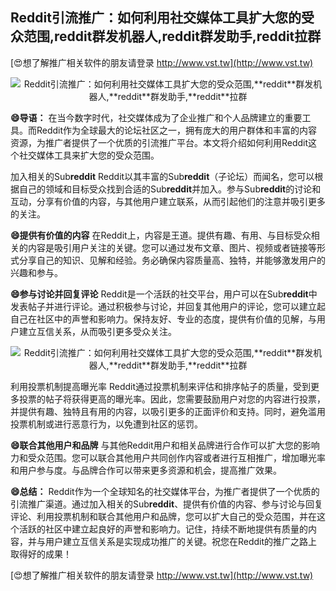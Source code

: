 ## **Reddit引流推广：如何利用社交媒体工具扩大您的受众范围,**reddit**群发机器人,**reddit**群发助手,**reddit**拉群**

[😍想了解推广相关软件的朋友请登录 http://www.vst.tw](http://www.vst.tw)

 <center><img src="https://vst.tw/MP4/tuiguang/png/0.png" alt="Reddit引流推广：如何利用社交媒体工具扩大您的受众范围,**reddit**群发机器人,**reddit**群发助手,**reddit**拉群"></center>

**😄导语：**
在当今数字时代，社交媒体成为了企业推广和个人品牌建立的重要工具。而Reddit作为全球最大的论坛社区之一，拥有庞大的用户群体和丰富的内容资源，为推广者提供了一个优质的引流推广平台。本文将介绍如何利用Reddit这个社交媒体工具来扩大您的受众范围。

加入相关的Sub**reddit**
Reddit以其丰富的Sub**reddit**（子论坛）而闻名，您可以根据自己的领域和目标受众找到合适的Sub**reddit**并加入。参与Sub**reddit**的讨论和互动，分享有价值的内容，与其他用户建立联系，从而引起他们的注意并吸引更多的关注。

**😄提供有价值的内容**
在Reddit上，内容是王道。提供有趣、有用、与目标受众相关的内容是吸引用户关注的关键。您可以通过发布文章、图片、视频或者链接等形式分享自己的知识、见解和经验。务必确保内容质量高、独特，并能够激发用户的兴趣和参与。

**😄参与讨论并回复评论**
Reddit是一个活跃的社交平台，用户可以在Sub**reddit**中发表帖子并进行评论。通过积极参与讨论，并回复其他用户的评论，您可以建立起自己在社区中的声誉和影响力。保持友好、专业的态度，提供有价值的见解，与用户建立互信关系，从而吸引更多受众关注。

 <center><img src="https://vst.tw/MP4/tuiguang/png/4.png" alt="Reddit引流推广：如何利用社交媒体工具扩大您的受众范围,**reddit**群发机器人,**reddit**群发助手,**reddit**拉群"></center>

利用投票机制提高曝光率
Reddit通过投票机制来评估和排序帖子的质量，受到更多投票的帖子将获得更高的曝光率。因此，您需要鼓励用户对您的内容进行投票，并提供有趣、独特且有用的内容，以吸引更多的正面评价和支持。同时，避免滥用投票机制或进行恶意行为，以免遭到社区的惩罚。

**😄联合其他用户和品牌**
与其他Reddit用户和相关品牌进行合作可以扩大您的影响力和受众范围。您可以联合其他用户共同创作内容或者进行互相推广，增加曝光率和用户参与度。与品牌合作可以带来更多资源和机会，提高推广效果。

**😄总结：**
Reddit作为一个全球知名的社交媒体平台，为推广者提供了一个优质的引流推广渠道。通过加入相关的Sub**reddit**、提供有价值的内容、参与讨论与回复评论、利用投票机制和联合其他用户和品牌，您可以扩大自己的受众范围，并在这个活跃的社区中建立起良好的声誉和影响力。记住，持续不断地提供有质量的内容，并与用户建立互信关系是实现成功推广的关键。祝您在Reddit的推广之路上取得好的成果！

[😍想了解推广相关软件的朋友请登录 http://www.vst.tw](http://www.vst.tw)



